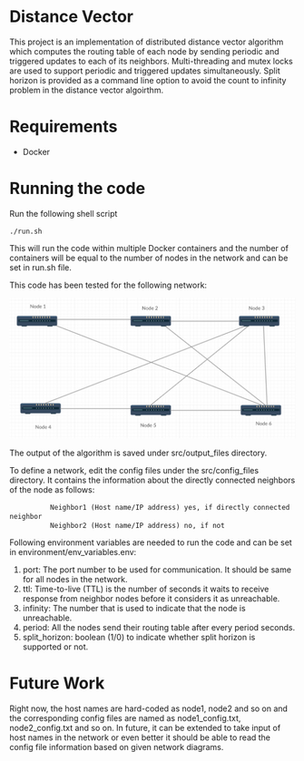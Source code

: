 # Distance Vector

This project is an implementation of distributed distance vector algorithm which computes the routing table of each node by sending periodic and triggered updates to each of its neighbors. Multi-threading and mutex locks are used to support periodic and triggered updates simultaneously. Split horizon is provided as a command line option to avoid the count to infinity problem in the distance vector algoirthm.

# Requirements

- Docker

# Running the code

Run the following shell script

	./run.sh

This will run the code within multiple Docker containers and the number of containers will be equal to the number of nodes in the network and can be set in run.sh file.

This code has been tested for the following network:

![Network Diagram](https://github.com/rachhshruti/distance-vector-routing/blob/master/images/network.png)

The output of the algorithm is saved under src/output_files directory.

To define a network, edit the config files under the src/config_files directory. It contains the information about the directly connected neighbors of the node as follows:

              Neighbor1 (Host name/IP address) yes, if directly connected neighbor
              Neighbor2 (Host name/IP address) no, if not

Following environment variables are needed to run the code and can be set in environment/env_variables.env:

1. port: The port number to be used for communication. It should be same for all nodes in the network.
2. ttl: Time-to-live (TTL) is the number of seconds it waits to receive response from neighbor nodes before it considers it as unreachable.
3. infinity: The number that is used to indicate that the node is unreachable.
4. period: All the nodes send their routing table after every period seconds.
5. split_horizon: boolean (1/0) to indicate whether split horizon is supported or not.

# Future Work

Right now, the host names are hard-coded as node1, node2 and so on and the corresponding config files are named as node1_config.txt, node2_config.txt and so on. In future, it can be extended to take input of host names in the network or even better it should be able to read the config file information based on given network diagrams.
